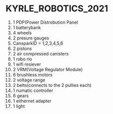 # KYRLE_ROBOTICS_2021
1. 1 PDP(Power Distrobution Panel
2. 1 batterybank
3. 4 wheels
4. 2 presure gauges
5. CansparkID = 1,2,3,4,5,6
6. 2 pistons
7. 2 air compressed canisters
8. 1 robo rio
9. 1 wifi resiever
10. 2 VRM(Voltage Regulator Module)
11. 6 brushless motors
12. 2 voltage range
13. 2 belts(connects to the 2 pullies each)
14. 1 numatic controller 
15. 6 gears
16. 1 eithernet adapter
17. 1 light
